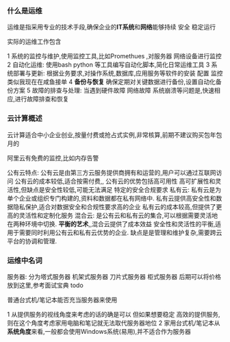 
### 什么是运维

运维是指采用专业的技术手段,确保企业的**IT系统**和**网络**能够持续 安全 稳定运行 

实际的运维工作包含

1 系统的监控与维护,使用监控工具,比如Promethues ,对服务器 网络设备进行监控
2 自动化运维: 使用bash python 等工具编写自动化脚本,简化日常运维工具
3 系统部署与更新: 根据业务要求,对操作系统,数据库,应用服务等软件的安装 配置 监控
   类似我现在在咸鱼接单
4 **备份与恢复**  确保定期对关键数据进行备份,设置自动化备份方案
5 故障的排查与处理: 当遇到硬件故障 网络故障 系统崩溃等问题是,快速相应,进行故障排查和恢复

###  云计算概述

云计算适合中小企业创业,按量付费或抢占式实例,非常核算,前期不建议购买包年包月的

阿里云有免费的监控,比如内存告警

公有云特点: 公有云是由第三方云服务提供商拥有和运营的,用户可以通过互联网访问
           公有云的成本较低,适合按需付费,,
           公有云的优势包括高可用性 高可扩展性和灵活性,但缺点是安全性较低,可能无法满足
               特定的安全合规要求
私有云:
       私有云是为单个企业或组织专门构建的,资料和数据都在私有网络中.
        私有云提供高安全性和数据隐私保护,适合对数据安全和合规性要求高的企业
        私有云的成本较高,但提供了更高的灵活性和定制化服务
混合云:
       是公有云和私有云的集合,可以根据需要灵活地在两种环境中切换.
       **平衡的艺术**,,混合云提供了成本效益  安全性和灵活性的平衡,适用于需要同时利用公有云和私有云优势的企业.
       缺点是是管理和维护复杂,需要跨云平台的协调和管理.
### 运维中名词
 服务器: 分为塔式服务器 机架式服务器  刀片式服务器  柜式服务器
后期可以将价格放到这里,参考面试宝典  todo

普通台式机/笔记本能否充当服务器来使用

1 从提供服务的视线角度来考虑的话的确是可以
但如果想要稳定 高效的提供服务,则在这个角度考虑家用电脑和笔记就无法取代服务器地位
2 家用台式机/笔记本从**系统角度**来看,一般都会使用Windows系统(易用),并不适合作为服务器


